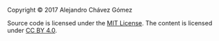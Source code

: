 Copyright © 2017 Alejandro Chávez Gómez

Source code is licensed under the <a href="https://opensource.org/licenses/mit-license.html">MIT License</a>. 
The content is licensed under <a href="https://creativecommons.org/licenses/by/4.0/">CC BY 4.0</a>.
